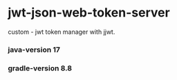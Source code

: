 # jwt-json-web-token-server
custom - jwt token manager with jjwt.

### java-version 17
### gradle-version 8.8
